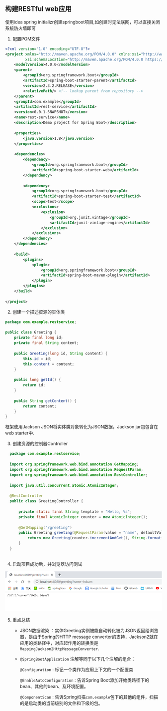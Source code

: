 ## 构建RESTful web应用

使用idea spring initializr创建springboot项目,如创建时无法联网，可以直接关闭系统防火墙即可

1. 配置POM文件

```xml
<?xml version="1.0" encoding="UTF-8"?>
<project xmlns="http://maven.apache.org/POM/4.0.0" xmlns:xsi="http://www.w3.org/2001/XMLSchema-instance"
         xsi:schemaLocation="http://maven.apache.org/POM/4.0.0 https://maven.apache.org/xsd/maven-4.0.0.xsd">
    <modelVersion>4.0.0</modelVersion>
    <parent>
        <groupId>org.springframework.boot</groupId>
        <artifactId>spring-boot-starter-parent</artifactId>
        <version>2.3.2.RELEASE</version>
        <relativePath/> <!-- lookup parent from repository -->
    </parent>
    <groupId>com.example</groupId>
    <artifactId>rest-service</artifactId>
    <version>0.0.1-SNAPSHOT</version>
    <name>rest-service</name>
    <description>Demo project for Spring Boot</description>

    <properties>
        <java.version>1.8</java.version>
    </properties>

    <dependencies>
        <dependency>
            <groupId>org.springframework.boot</groupId>
            <artifactId>spring-boot-starter-web</artifactId>
        </dependency>

        <dependency>
            <groupId>org.springframework.boot</groupId>
            <artifactId>spring-boot-starter-test</artifactId>
            <scope>test</scope>
            <exclusions>
                <exclusion>
                    <groupId>org.junit.vintage</groupId>
                    <artifactId>junit-vintage-engine</artifactId>
                </exclusion>
            </exclusions>
        </dependency>
    </dependencies>

    <build>
        <plugins>
            <plugin>
                <groupId>org.springframework.boot</groupId>
                <artifactId>spring-boot-maven-plugin</artifactId>
            </plugin>
        </plugins>
    </build>

</project>

```



2. 创建一个描述资源的实体类

```java
package com.example.restservice;

public class Greeting {
    private final long id;
    private final String content;

    public Greeting(long id, String content) {
        this.id = id;
        this.content = content;
    }

    public long getId() {
        return id;
    }

    public String getContent() {
        return content;
    }
}

```

框架使用Jackson JSON将实体类对象转化为JSON数据，Jackson jar包包含在web starter中.

3. 创建资源的控制器Controller
 ```java
   package com.example.restservice;
   
   import org.springframework.web.bind.annotation.GetMapping;
   import org.springframework.web.bind.annotation.RequestParam;
   import org.springframework.web.bind.annotation.RestController;
   
   import java.util.concurrent.atomic.AtomicInteger;
   
   @RestController
   public class GreetingController {
   
       private static final String template = "Hello, %s";
       private final AtomicInteger counter = new AtomicInteger();
   
       @GetMapping("/greeting")
       public Greeting greeting(@RequestParam(value = "name", defaultValue = "World")String name){
           return new Greeting(counter.incrementAndGet(), String.format(template, name));
       }
   }
   
 ```

4. 启动项目成功后，并浏览器访问测试

![image-20201222121735029](https://raw.githubusercontent.com/hdsam/MyImages/master/MyNotes/20210305192616.png)

5. 重点总结

   - JSON数据渲染 ：实体Greeting实例被能自动转化被为JSON返回给浏览器，是由于Spring的HTTP message converter的支持，Jackson2就在应用的类路径中，对应起作用的转换类是`MappingJackson2HttpMessageConverter`.

   - `@SpringBootApplication` 注解等同于以下几个注解的组合：

     `@Configuration` : 标记一个类作为应用上下文的一个配置类

     `@EnableAutoConfiguration` : 告诉Spring Boot添加开始类路径下的bean、其他的bean、及环境配置。

     `@ComponentScan` : 告诉Spring扫描`com.example`包下的其他的组件，扫描的是启动类的当前级别的文件和下级的包。